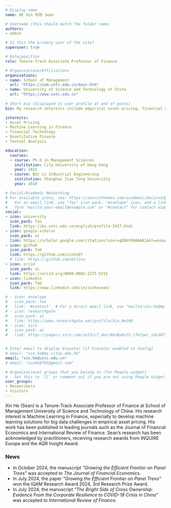 ```yaml
---
# Display name
name: HE Xin 何欣 Sean

# Username (this should match the folder name)
authors:
- admin

# Is this the primary user of the site?
superuser: true

# Role/position
role: Tenure-Track Associate Professor of Finance

# Organizations/Affiliations
organizations:
- name: School of Management
  url: "https://som.ustc.edu.cn/main.htm"
- name: University of Science and Technology of China
  url: "https://www.ustc.edu.cn"
  
# Short bio (displayed in user profile at end of posts)
bio: My research interests include empirical asset pricing, financial econometrics and machine learning.

interests:
- Asset Pricing
- Machine Learning in Finance
- Financial Technology
- Quantitative Finance
- Textual Analysis

education:
  courses:
  - course: Ph.D in Management Sciences
    institution: City University of Hong Kong
    year: 2022
  - course: BSc in Industrial Engineering
    institution: Shanghai Jiao Tong University
    year: 2018

# Social/Academic Networking
# For available icons, see: https://sourcethemes.com/academic/docs/widgets/#icons
#   For an email link, use "fas" icon pack, "envelope" icon, and a link in the
#   form "mailto:your-email@example.com" or "#contact" for contact widget.
social:
- icon: university
  icon_pack: fas
  link: https://bs.ustc.edu.cn/english/profile-2437.html
- icon: google-scholar
  icon_pack: ai
  link: https://scholar.google.com/citations?user=qD8bY00AAAAJ&hl=en&authuser=2
- icon: github
  icon_pack: fab
  link: https://github.com/xinhe97
  # link: https://github.com/mlfina
- icon: orcid
  icon_pack: ai
  link: https://orcid.org/0000-0002-2275-5215
- icon: linkedin
  icon_pack: fab
  link: https://www.linkedin.com/in/xinhesean/

# - icon: envelope
#   icon_pack: fas
#   link: '#contact'  # For a direct email link, use "mailto:xin.he@my.cityu.edu.hk".
# - icon: researchgate
#   icon_pack: ai
#   link: https://www.researchgate.net/profile/Xin_He100
# - icon: ssrn
#   icon_pack: ai
#   link: https://papers.ssrn.com/sol3/cf_dev/AbsByAuth.cfm?per_id=3071233


# Enter email to display Gravatar (if Gravatar enabled in Config)
# email: "xin.he@my.cityu.edu.hk"
email: "xin.he@ustc.edu.cn"
# email: "xinhe9701@gmail.com"

# Organizational groups that you belong to (for People widget)
#   Set this to `[]` or comment out if you are not using People widget.  
user_groups:
- Researchers
- Visitors
---
```


Xin He (Sean) is a Tenure-Track Associate Professor of Finance at School of Management University of Science and Technology of China. His research interest is Machine Learning in Finance, especially to develop machine learning solutions for big data challenges in empirical asset pricing. His work has been published in leading journals such as the Journal of Financial Economics and International Review of Finance.
Sean’s research has been acknowledged by practitioners, receiving research awards from INQUIRE Europe and the AQR Insight Award.

### News

- In October 2024, the manuscript *"Growing the Efficient Frontier on Panel Trees"* was accepted to *The Journal of Financial Economics*.
- In July 2024, the paper *"Growing the Efficient Frontier on Panel Trees"* won the IQAM Research Award 2024, 3rd Research Prize Award.
- In July 2024, the manuscript *"The Bright Side of Cross Ownership: Evidence From the Corporate Resilience to COVID-19 Crisis in China"* was accepted to *International Review of Finance*.
